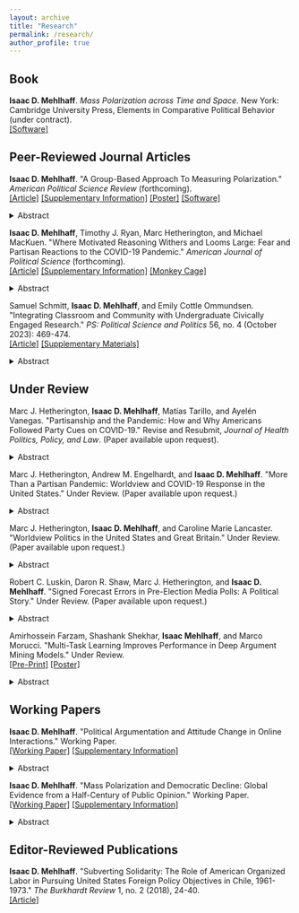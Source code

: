 ```yaml
---
layout: archive
title: "Research"
permalink: /research/
author_profile: true
---
```


## Book

**Isaac D. Mehlhaff**. *Mass Polarization across Time and Space*. New York: Cambridge University Press, Elements in Comparative Political Behavior (under contract). \
[[Software]](https://imehlhaff.net/PolarCAP/)

## Peer-Reviewed Journal Articles

**Isaac D. Mehlhaff**. "A Group-Based Approach To Measuring Polarization." *American Political Science Review* (forthcoming). \
[[Article]](https://www.cambridge.org/core/journals/american-political-science-review/article/groupbased-approach-to-measuring-polarization/7979CFDC243FB1E21FE7AE3724B42EEA) [[Supplementary Information]](https://www.cambridge.org/core/journals/american-political-science-review/article/groupbased-approach-to-measuring-polarization/7979CFDC243FB1E21FE7AE3724B42EEA#supplementary-materials) [[Poster]](https://imehlhaff.net/files/Poster_compressed_1.pdf) [[Software]](http://imehlhaff.net/CPC/)
<details>
  <summary markdown="span">Abstract</summary>
> Despite its growing importance in social scientific topics, the quantitative measurement of polarization has lagged behind its conceptual development. Political and social polarization are group-based phenomena characterized by intergroup heterogeneity and intragroup homogeneity, but existing measures capture only one of these features or make it difficult to compare across cases or over time. To bring the concept and measurement of polarization into closer alignment, I introduce the cluster-polarization coefficient (CPC), a measure of multimodality that allows scholars to incorporate multiple variables and compare across contexts with varying numbers of parties or social groups. Simulation exercises and three applications to ideological and affective polarization demonstrate that the CPC returns more substantively sensible results than other popular measures. An open-source software package implements the measure.
</details>

**Isaac D. Mehlhaff**, Timothy J. Ryan, Marc Hetherington, and Michael MacKuen. "Where Motivated Reasoning Withers and Looms Large: Fear and Partisan Reactions to the COVID-19 Pandemic." *American Journal of Political Science* (forthcoming). \
[[Article]](https://doi.org/10.1111/ajps.12808) [[Supplementary Information]](https://onlinelibrary.wiley.com/action/downloadSupplement?doi=10.1111%2Fajps.12808&file=ajps12808-sup-0001-SupMat.pdf) [[Monkey Cage]](https://www.washingtonpost.com/politics/2020/08/18/american-attitudes-toward-covid-19-are-divided-by-party-pandemic-itself-might-undo-that/)
<details>
  <summary markdown="span">Abstract</summary>
> Contemporary American politics has been largely characterized by hyper-partisanship and polarization, with partisan motivated reasoning a thematic concern. Theories of emotions in politics suggest that anxiety might interrupt partisan heuristics and encourage citizens to reason more evenhandedly—but in what domains and to what extent? We use original panel data to assess how anxiety about becoming seriously ill from Covid-19 interacted with partisan attachments to shape political judgment during the Covid-19 pandemic. The structure of our data allows us to assess large-scale implications of politically relevant emotions in ways that so far have not been possible. We find large effects on policy attitudes: Republicans who were afraid of getting sick rejected signals from co-partisan leaders by supporting mask mandates and the like. Effects on vote choice were muted in comparison, but, in a race as close as the 2020 presidential election, were potentially large enough to have been pivotal.
</details>

Samuel Schmitt, **Isaac D. Mehlhaff**, and Emily Cottle Ommundsen. "Integrating Classroom and Community with Undergraduate Civically Engaged Research." *PS: Political Science and Politics* 56, no. 4 (October 2023): 469-474. \
[[Article]](https://doi.org/10.1017/S1049096523000392) [[Supplementary Materials]](https://www.cambridge.org/core/journals/ps-political-science-and-politics/article/abs/integrating-classroom-and-community-with-undergraduate-civically-engaged-research/5FC283885BF4FDF756E0343A8D2F5487#supplementary-materials)
<details>
  <summary markdown="span">Abstract</summary>
> In addition to interest in undergraduate research, political science increasingly recognizes the value of civically engaged research for various educational, professional, and civic outcomes. With limited time and steep tradeoffs, instructors must find ways to cleverly combine undergraduate research experiences with the broader normative civic-education responsibilities of political science and higher education. This article presents a course design that allows instructors to leverage their classroom for both civic education and undergraduate research without the need for previously developed community partnerships that are common to most engaged research and learning. Our approach brings together undergraduate research and community engagement through course design.
</details>

## Under Review

Marc J. Hetherington, **Isaac D. Mehlhaff**, Matías Tarillo, and Ayelén Vanegas. "Partisanship and the Pandemic: How and Why Americans Followed Party Cues on COVID-19." Revise and Resubmit, *Journal of Health Politics, Policy, and Law*. (Paper available upon request). 
<details>
  <summary markdown="span">Abstract</summary>
> The United States underperformed its potential in responding to the COVID-19 pandemic. Using original survey data from April 2020 to March 2022, we show that political partisanship may have contributed to this inconsistent response by distinguishing elites and citizens who took the crisis seriously from those who did not. This division was not inevitable; when the crisis began, Democrats and Republicans differed little in their viewpoints and actions. However, partisans increasingly diverged when their preferred political leaders provided them with opposing cues. We outline developments in party politics over the last half-century that contributed to partisan division on COVID-19, most centrally an anti-expertise bias among Republicans. Accordingly, Republicans’ support for mitigation measures, perception of severity of COVID-19, and support for vaccines gradually decreased after the initial outbreak. Partisan differences also showed up at the state level; Trump’s vote share in 2016 was negatively associated with mask use and positively associated with COVID-19 infections. Diverging elite cues provided fertile ground for the partisan pandemic, underscoring the importance of political accountability, even in an era of polarization.
</details>

Marc J. Hetherington, Andrew M. Engelhardt, and **Isaac D. Mehlhaff**. "More Than a Partisan Pandemic: Worldview and COVID-19 Response in the United States." Under Review. (Paper available upon request.)
<details>
  <summary markdown="span">Abstract</summary>
> As the COVID-19 pandemic unfolded, public responses increasingly divided along political lines: Democrats tended to support policies and behaviors recommended by public health experts and Republicans tended to oppose them. We argue that exclusively party-based explanations for these patterns are incomplete. Instead, we call attention to people’s philosophy about life—their “worldview"— as an important force behind their pandemic responses. We posit that citizens use beliefs derived from interactions with their everyday life to inform their affinities and preferences when analogous matters enter the political realm. Using original cross-sectional and panel survey data gathered over the course of the pandemic, we theorize and empirically validate a multidimensional measure of worldview. We show that worldview is a coherent, belief-system-like entity that remained stable during the pandemic, suggesting its centrality in mass responses to uncertain and novel stimuli. We then show that even before strong party cues emerged, worldview structured Americans’ reactions to COVID-19 and constrained the positions parties could take. Worldview’s influence was both direct and indirect, channeled through its relationship with partisan preference. While partisanship is a potent force in political belief systems, much of its effect, we suggest, comes from its association with people’s general philosophy about life.
</details>

Marc J. Hetherington, **Isaac D. Mehlhaff**, and Caroline Marie Lancaster. "Worldview Politics in the United States and Great Britain." Under Review. (Paper available upon request.)
<details>
  <summary markdown="span">Abstract</summary>
> Scholars consistently find that most people do not think about politics in ideological terms. What, then, underlies the broad outlines of how citizens think about politics? Building on past work on authoritarianism, we implicate a driving force behind individuals’ political attitudes in their philosophy about life—their “worldview.” We posit that people use beliefs developed from their interactions with their everyday world to inform their affinities and preferences when analogous matters enter the political realm. We theorize and empirically validate a multidimensional measure of worldview in the United States and United Kingdom. Our measure consists of four related, but distinct, dimensions: authority, community, competitiveness, and incrementalism. We show that each is related to support for party identification, ideology, and a range of political attitudes in sensible ways. 
</details>

Robert C. Luskin, Daron R. Shaw, Marc J. Hetherington, and **Isaac D. Mehlhaff**. "Signed Forecast Errors in Pre-Election Media Polls: A Political Story." Under Review. (Paper available upon request.)
<details>
  <summary markdown="span">Abstract</summary>
> This paper examines the signed forecast errors made by state-level pre-election media polls from 1990 through 2020. On average, these polls under-forecast the Republican vote, but only slightly, and with widely varying signs and magnitudes---partly as a function of how the poll is conducted, but more as a function of the campaign and its political context. Underlying many of these political influences is a pattern of partisan straying (at the time of the poll) and subsequent homecoming (by Election Day), in turn affected by both campaign advantages, like outspending one’s opponent, and environmental ones, like the electorate’s being mostly of one’s party. Breaking the signed forecast error apart, we estimate a two-equation SUR model expressing the Republican’s poll share and vote share as functions of campaign and environmental advantages, polling details, and the difference between two “eras,” the more recent marked by heightened politicization and partisanship and an inversion, among whites, of the parties’ previous alignment by education.
</details>

Amirhossein Farzam, Shashank Shekhar, **Isaac Mehlhaff**, and Marco Morucci. "Multi-Task Learning Improves Performance in Deep Argument Mining Models." Under Review. \
[[Pre-Print]](https://arxiv.org/abs/2307.01401) [[Poster]](https://imehlhaff.net/files/Argument%20Mining%20Poster.pdf)
<details>
  <summary markdown="span">Abstract</summary>
> The successful analysis of argumentative techniques from user-generated text is central to many downstream tasks such as political and market analysis. Recent argument mining tools use state-of-the-art deep learning methods to extract and annotate argumentative techniques from various online text corpora, however each task is treated as separate and different bespoke models are fine-tuned for each dataset. We show that different argument mining tasks share common semantic and logical structure by implementing a multi-task approach to argument mining that achieves better performance than state-of-the-art methods for the same problems. Our model builds a shared representation of the input text that is common to all tasks and exploits similarities between tasks in order to further boost performance via parameter-sharing. Our results are important for argument mining as they show that different tasks share substantial similarities and suggest a holistic approach to the extraction of argumentative techniques from text.
</details>

## Working Papers

**Isaac D. Mehlhaff**. "Political Argumentation and Attitude Change in Online Interactions." Working Paper. \
[[Working Paper]](https://imehlhaff.net/files/Reddit.pdf) [[Supplementary Information]](https://imehlhaff.net/files/Reddit%20Supplement.pdf)
<details>
  <summary markdown="span">Abstract</summary>
> Prevailing theories of public opinion and political psychology hold that human reasoning is biased and lazy, which suggests it is ill-suited to help ordinary citizens engage meaningfully with politics. In contrast, I contend that the biased and lazy nature of reasoning is precisely what gives citizens the tools to think through political issues and update their attitudes in response to argumentative exchanges. To test these hypotheses, I train a series of deep neural networks to classify textual inputs on several characteristics of discussion and argumentation. I use these classifiers to annotate over one million comments from the Reddit social media platform and show that attitude change is substantially more likely to result from argumentative exchanges rather than more contemplative ones. Results suggest that under the right conditions, humans can be quite skilled political reasoners.
</details>

**Isaac D. Mehlhaff**. "Mass Polarization and Democratic Decline: Global Evidence from a Half-Century of Public Opinion." Working Paper. \
[[Working Paper]](https://imehlhaff.net/files/Polarization%20and%20Democracy.pdf) [[Supplementary Information]](https://imehlhaff.net/files/Democracy%20Supplement.pdf)
<details>
  <summary markdown="span">Abstract</summary>
> An antagonistic political culture has long been thought to pose a threat to liberal democracy. More recently, many scholars have proposed a link between political polarization and democratic breakdown, yet causal evidence for this prominent theory remains thin. I present the first broadly comparative analysis of the relationship between mass polarization and democratic backsliding, the modal form of autocratic reversion in the post-third wave era. Panel estimates of ideological and affective polarization from as many as ninety countries and forty-nine years indicate that both ideological and affective polarization exert negligible causal effects on levels of electoral and liberal democracy. To the contrary, results suggest that democratic decline may actually foment mass polarization. Despite widespread concern over the fate of democracy in polarized polities, comparative evidence since the start of the third wave suggests that mass polarization itself poses little threat to democratic regimes.
</details>

## Editor-Reviewed Publications

**Isaac D. Mehlhaff**. "Subverting Solidarity: The Role of American Organized Labor in Pursuing United States Foreign Policy Objectives in Chile, 1961-1973." *The Burkhardt Review* 1, no. 2 (2018), 24-40. \
[[Article]](https://imehlhaff.net/files/Subverting%20Solidarity.pdf)

